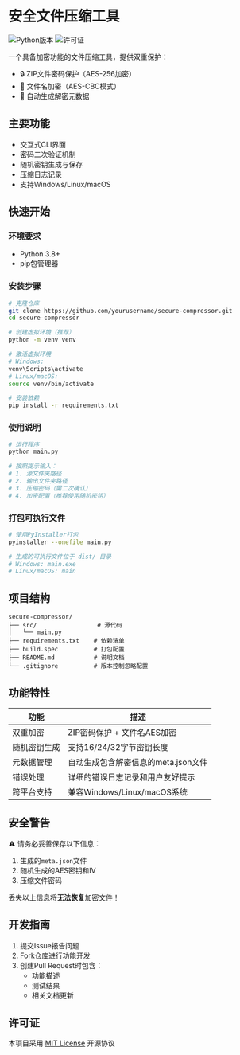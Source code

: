# 安全文件压缩工具

![Python版本](https://img.shields.io/badge/Python-3.8%2B-blue)
![许可证](https://img.shields.io/badge/License-MIT-green)

一个具备加密功能的文件压缩工具，提供双重保护：
- 🔒 ZIP文件密码保护（AES-256加密）
- 🔑 文件名加密（AES-CBC模式）
- 📁 自动生成解密元数据

## 主要功能

- 交互式CLI界面
- 密码二次验证机制
- 随机密钥生成与保存
- 压缩日志记录
- 支持Windows/Linux/macOS

## 快速开始

### 环境要求
- Python 3.8+
- pip包管理器

### 安装步骤

```bash
# 克隆仓库
git clone https://github.com/yourusername/secure-compressor.git
cd secure-compressor

# 创建虚拟环境（推荐）
python -m venv venv

# 激活虚拟环境
# Windows:
venv\Scripts\activate
# Linux/macOS:
source venv/bin/activate

# 安装依赖
pip install -r requirements.txt
```

### 使用说明

```bash
# 运行程序
python main.py

# 按照提示输入：
# 1. 源文件夹路径
# 2. 输出文件夹路径 
# 3. 压缩密码（需二次确认）
# 4. 加密配置（推荐使用随机密钥）
```

### 打包可执行文件

```bash
# 使用PyInstaller打包
pyinstaller --onefile main.py

# 生成的可执行文件位于 dist/ 目录
# Windows: main.exe
# Linux/macOS: main
```

## 项目结构

```
secure-compressor/
├── src/                 # 源代码
│   └── main.py         
├── requirements.txt    # 依赖清单
├── build.spec          # 打包配置
├── README.md           # 说明文档
└── .gitignore          # 版本控制忽略配置
```

## 功能特性

| 功能                | 描述                                                                 |
|---------------------|----------------------------------------------------------------------|
| 双重加密          | ZIP密码保护 + 文件名AES加密                                         |
| 随机密钥生成      | 支持16/24/32字节密钥长度                                            |
| 元数据管理        | 自动生成包含解密信息的meta.json文件                                 |
| 错误处理          | 详细的错误日志记录和用户友好提示                                    |
| 跨平台支持        | 兼容Windows/Linux/macOS系统                                         |

## 安全警告

⚠️ 请务必妥善保存以下信息：
1. 生成的`meta.json`文件
2. 随机生成的AES密钥和IV
3. 压缩文件密码

丢失以上信息将**无法恢复**加密文件！

## 开发指南

1. 提交Issue报告问题
2. Fork仓库进行功能开发
3. 创建Pull Request时包含：
   - 功能描述
   - 测试结果
   - 相关文档更新

## 许可证

本项目采用 [MIT License](LICENSE) 开源协议

